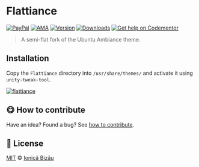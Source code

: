 
# Flattiance

 [![PayPal](https://img.shields.io/badge/%24-paypal-f39c12.svg)][paypal-donations] [![AMA](https://img.shields.io/badge/ask%20me-anything-1abc9c.svg)](https://github.com/IonicaBizau/ama) [![Version](https://img.shields.io/npm/v/flattiance.svg)](https://www.npmjs.com/package/flattiance) [![Downloads](https://img.shields.io/npm/dt/flattiance.svg)](https://www.npmjs.com/package/flattiance) [![Get help on Codementor](https://cdn.codementor.io/badges/get_help_github.svg)](https://www.codementor.io/johnnyb?utm_source=github&utm_medium=button&utm_term=johnnyb&utm_campaign=github)

> A semi-flat fork of the Ubuntu Ambiance theme.

## Installation

Copy the `Flattiance` directory into `/usr/share/themes/` and activate it using `unity-tweak-tool`.


[![flattiance](http://i.imgur.com/rt7GEIL.png)](#)

## :yum: How to contribute
Have an idea? Found a bug? See [how to contribute][contributing].


## :scroll: License

[MIT][license] © [Ionică Bizău][website]

[paypal-donations]: https://www.paypal.com/cgi-bin/webscr?cmd=_s-xclick&hosted_button_id=RVXDDLKKLQRJW
[donate-now]: http://i.imgur.com/6cMbHOC.png

[license]: http://showalicense.com/?fullname=Ionic%C4%83%20Biz%C4%83u%20%3Cbizauionica%40gmail.com%3E%20(http%3A%2F%2Fionicabizau.net)&year=2010#license-mit
[website]: http://ionicabizau.net
[contributing]: /CONTRIBUTING.md
[docs]: /DOCUMENTATION.md
